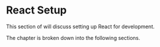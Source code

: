 # React Setup

This section of will discuss setting up React for development. 

The chapter is broken down into the following sections.



